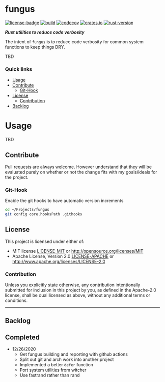 # fungus
[![license-badge](https://img.shields.io/crates/l/fungus.svg)](https://opensource.org/licenses/MIT)
[![build](https://github.com/phR0ze/fungus/workflows/build/badge.svg?branch=main)](https://github.com/phR0ze/fungus/actions)
[![codecov](https://codecov.io/gh/phR0ze/fungus/branch/master/graph/badge.svg?token=2Q81XD9WU1)](https://codecov.io/gh/phR0ze/fungus)
[![crates.io](https://img.shields.io/crates/v/fungus.svg)](https://crates.io/crates/fungus)
[![rust-version](https://img.shields.io/badge/rust-latest%20stable-blue.svg)](https://github.com/rust-lang/rust/releases)

***Rust utilities to reduce code verbosity***

The intent of `fungus` is to reduce code verbosity for common system functions to keep things DRY.

TBD

### Quick links
* [Usage](#usage)
* [Contribute](#contribute)
  * [Git-Hook](#git-hook)
* [License](#license)
  * [Contribution](#contribution)
* [Backlog](#backlog)

# Usage <a name="usage"/></a>
TBD

## Contribute <a name="Contribute"/></a>
Pull requests are always welcome. However understand that they will be evaluated purely on whether
or not the change fits with my goals/ideals for the project.

### Git-Hook <a name="git-hook"/></a>
Enable the git hooks to have automatic version increments
```bash
cd ~/Projects/fungus
git config core.hooksPath .githooks
```

## License <a name="license"/></a>
This project is licensed under either of:
 * MIT license [LICENSE-MIT](LICENSE-MIT) or http://opensource.org/licenses/MIT
 * Apache License, Version 2.0 [LICENSE-APACHE](LICENSE-APACHE) or http://www.apache.org/licenses/LICENSE-2.0

### Contribution <a name="contribution"/></a>
Unless you explicitly state otherwise, any contribution intentionally submitted for inclusion in
this project by you, as defined in the Apache-2.0 license, shall be dual licensed as above, without
any additional terms or conditions.

---

## Backlog <a name="backlog"/></a>

## Completed <a name="completed"/></a>
* 12/26/2020
  * Get fungus building and reporting with github actions
  * Split out git and arch work into another project
  * Implemented a better `defer` function
  * Port system utilities from witcher
  * Use fastrand rather than rand
